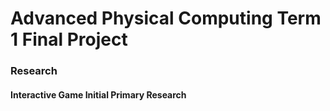# Advanced Physical Computing Term 1 Final Project

### Research

#### Interactive Game Initial Primary Research

